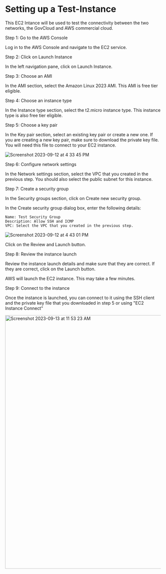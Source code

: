 # Setting up a Test-Instance

This EC2 Intance will be used to test the connectivity between the two networks, the GovCloud and AWS commercial cloud. 

Step 1: Go to the AWS Console

Log in to the AWS Console and navigate to the EC2 service.

Step 2: Click on Launch Instance

In the left navigation pane, click on Launch Instance.

Step 3: Choose an AMI

In the AMI section, select the Amazon Linux 2023 AMI. This AMI is free tier eligible.

Step 4: Choose an instance type

In the Instance type section, select the t2.micro instance type. This instance type is also free tier eligible.

Step 5: Choose a key pair

In the Key pair section, select an existing key pair or create a new one. If you are creating a new key pair, make sure to download the private key file. You will need this file to connect to your EC2 instance.

![Screenshot 2023-09-12 at 4 33 45 PM](https://github.com/Cnturion/Site-To-Site-VPN/assets/98136077/4768282a-bde8-4704-8b04-feaaf789c8ab)

Step 6: Configure network settings

In the Network settings section, select the VPC that you created in the previous step. You should also select the public subnet for this instance.

Step 7: Create a security group

In the Security groups section, click on Create new security group.

In the Create security group dialog box, enter the following details:

    Name: Test Security Group
    Description: Allow SSH and ICMP
    VPC: Select the VPC that you created in the previous step.

![Screenshot 2023-09-12 at 4 43 01 PM](https://github.com/Cnturion/Site-To-Site-VPN/assets/98136077/8bc9df07-e37e-4bac-a20d-d71b790aaec5)

Click on the Review and Launch button.

Step 8: Review the instance launch

Review the instance launch details and make sure that they are correct. If they are correct, click on the Launch button.

AWS will launch the EC2 instance. This may take a few minutes.

Step 9: Connect to the instance

Once the instance is launched, you can connect to it using the SSH client and the private key file that you downloaded in step 5 or using "EC2 Instance Connect"

<img width="819" alt="Screenshot 2023-09-13 at 11 53 23 AM" src="https://github.com/Cnturion/Site-To-Site-VPN/assets/98136077/e1fcf011-b356-4746-9a85-7b94ab3e2537">

